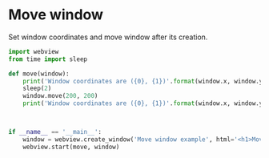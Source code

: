 # Move window

Set window coordinates and move window after its creation.


``` python
import webview
from time import sleep

def move(window):
    print('Window coordinates are ({0}, {1})'.format(window.x, window.y))
    sleep(2)
    window.move(200, 200)
    print('Window coordinates are ({0}, {1})'.format(window.x, window.y))



if __name__ == '__main__':
    window = webview.create_window('Move window example', html='<h1>Move window</h1>', x=100, y=100)
    webview.start(move, window)
```
